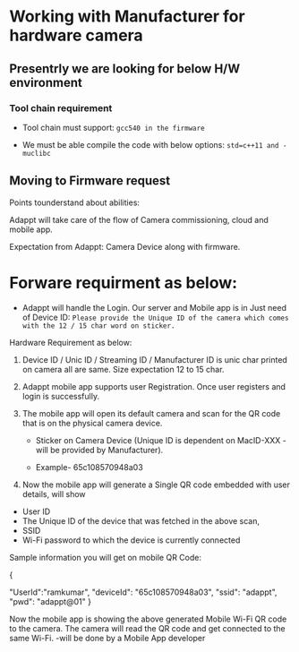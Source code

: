 # Working with Manufacturer for hardware camera

## Presentrly we are looking for below H/W environment

### Tool chain requirement 

- Tool chain must support: 
`gcc540 in the firmware`

- We must be able compile the code with below options:
`std=c++11 and -muclibc`

## Moving to Firmware request
 
Points tounderstand about abilities:

Adappt will take care of the flow of Camera commissioning, cloud and mobile app. 

Expectation from Adappt: Camera Device along with firmware. 

# Forware requirment as below: 

- Adappt will handle the Login. Our server and Mobile app is in Just need of Device ID:
   `Please provide the Unique ID of the camera which comes with the 12 / 15 char word on sticker.`

Hardware Requirement as below:

1. Device ID / Unic ID / Streaming ID / Manufacturer ID is unic char printed on camera all are same.
   Size expectation 12 to 15 char.

2. Adappt mobile app supports user Registration. Once user registers and login is successfully.
   
3. The mobile app will open its default camera and scan for the QR code that is on the physical camera device.
   
	- Sticker on Camera Device (Unique ID is dependent on MacID-XXX - will be provided by Manufacturer).

	- Example- 65c108570948a03

4. Now the mobile app will generate a Single QR code embedded with user details, will show

  - User ID
  - The Unique ID of the device that was fetched in the above scan,
  - SSID
  - Wi-Fi password to which the device is currently connected

Sample information you will get on mobile QR Code:

  { 
  
  "UserId":"ramkumar",
  "deviceId": "65c108570948a03",
  "ssid": "adappt",
  "pwd": "adappt@01"
  }
  
Now the mobile app is showing the above generated Mobile Wi-Fi QR code to the camera. The camera will read the QR code and get connected to the same Wi-Fi. -will be done by a Mobile App developer
